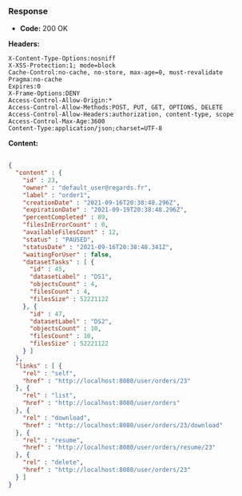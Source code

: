 ### Response

* **Code:** 200 OK

**Headers:**

`X-Content-Type-Options:nosniff`  
`X-XSS-Protection:1; mode=block`  
`Cache-Control:no-cache, no-store, max-age=0, must-revalidate`  
`Pragma:no-cache`  
`Expires:0`  
`X-Frame-Options:DENY`  
`Access-Control-Allow-Origin:*`  
`Access-Control-Allow-Methods:POST, PUT, GET, OPTIONS, DELETE`  
`Access-Control-Allow-Headers:authorization, content-type, scope`  
`Access-Control-Max-Age:3600`  
`Content-Type:application/json;charset=UTF-8`  

**Content:**

```json
    
{
  "content" : {
    "id" : 23,
    "owner" : "default_user@regards.fr",
    "label" : "order1",
    "creationDate" : "2021-09-16T20:38:48.296Z",
    "expirationDate" : "2021-09-19T20:38:48.296Z",
    "percentCompleted" : 89,
    "filesInErrorCount" : 0,
    "availableFilesCount" : 12,
    "status" : "PAUSED",
    "statusDate" : "2021-09-16T20:38:48.341Z",
    "waitingForUser" : false,
    "datasetTasks" : [ {
      "id" : 45,
      "datasetLabel" : "DS1",
      "objectsCount" : 4,
      "filesCount" : 4,
      "filesSize" : 52221122
    }, {
      "id" : 47,
      "datasetLabel" : "DS2",
      "objectsCount" : 10,
      "filesCount" : 10,
      "filesSize" : 52221122
    } ]
  },
  "links" : [ {
    "rel" : "self",
    "href" : "http://localhost:8080/user/orders/23"
  }, {
    "rel" : "list",
    "href" : "http://localhost:8080/user/orders"
  }, {
    "rel" : "download",
    "href" : "http://localhost:8080/user/orders/23/download"
  }, {
    "rel" : "resume",
    "href" : "http://localhost:8080/user/orders/resume/23"
  }, {
    "rel" : "delete",
    "href" : "http://localhost:8080/user/orders/23"
  } ]
}
```
